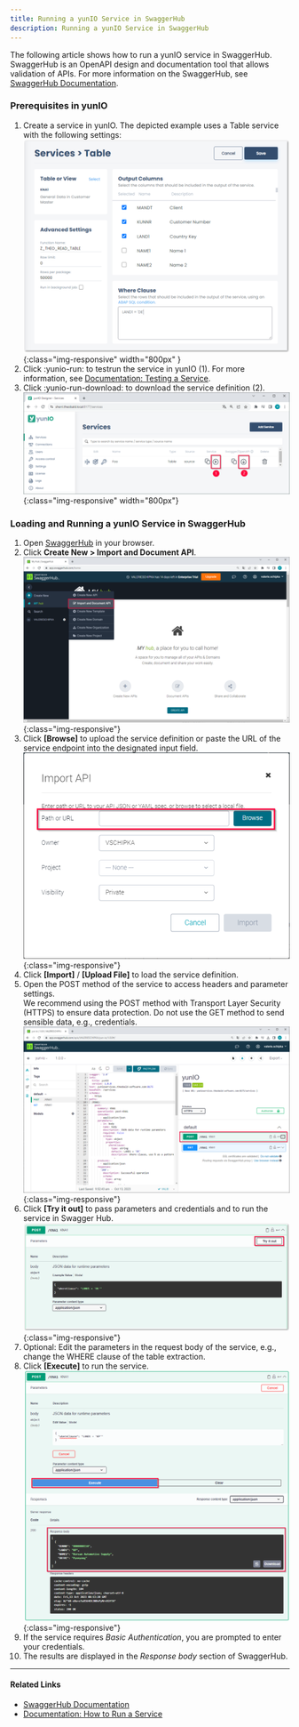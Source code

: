 ```yaml
---
title: Running a yunIO Service in SwaggerHub
description: Running a yunIO Service in SwaggerHub
---
```


The following article shows how to run a yunIO service in SwaggerHub.<br>
SwaggerHub is an OpenAPI design and documentation tool that allows validation of APIs.
For more information on the SwaggerHub, see [SwaggerHub Documentation](https://support.smartbear.com/swaggerhub/docs/).

### Prerequisites in yunIO

1. Create a service in yunIO. The depicted example uses a Table service with the following settings:<br>
![Table-Extraction](../assets/images/yunio/articles/table-settings.png){:class="img-responsive" width="800px" }
2. Click :yunio-run: to testrun the service in yunIO (1). For more information, see [Documentation: Testing a Service](https://help.theobald-software.com/en/yunio/run-services#testing-a-service).
3. Click :yunio-run-download: to download the service definition (2).<br>
![yunio-Services-Function-Download](../assets/images/yunio/articles/yunio-run-services-function-download.png){:class="img-responsive" width="800px"}

### Loading and Running a yunIO Service in SwaggerHub

1. Open [SwaggerHub](https://app.swaggerhub.com/home) in your browser.
2. Click **Create New > Import and Document API**.<br>
![Swagger-Hub-Load-Service-1](../assets/images/yunio/articles/swagger-hub-load.png){:class="img-responsive"}
3. Click **[Browse]** to upload the service definition or paste the URL of the service endpoint into the designated input field.<br>
![Swagger-Hub-Load-Service-2](../assets/images/yunio/articles/swagger-hub-load-body.png){:class="img-responsive"}
4. Click **[Import]** / **[Upload File]** to load the service definition. 
5. Open the POST method of the service to access headers and parameter settings.<br>
We recommend using the POST method with Transport Layer Security (HTTPS) to ensure data protection. 
Do not use the GET method to send sensible data, e.g., credentials.<br>
![Swagger-Hub-Loaded](../assets/images/yunio/articles/swagger-hub-loaded.png){:class="img-responsive"}
6. Click **[Try it out]** to pass parameters and credentials and to run the service in Swagger Hub.<br>
![Swagger-Hub-Try](../assets/images/yunio/articles/swagger-hub-try.png){:class="img-responsive"}
7. Optional: Edit the parameters in the request body of the service, e.g., change the WHERE clause of the table extraction. 
8. Click **[Execute]** to run the service.<br>
![Swagger-Hub-Results](../assets/images/yunio/articles/swagger-hub-results.png){:class="img-responsive"}
9. If the service requires *Basic Authentication*, you are prompted to enter your credentials.
10. The results are displayed in the *Response body* section of SwaggerHub.


******

#### Related Links
- [SwaggerHub Documentation](https://support.smartbear.com/swaggerhub-explore/docs/en/get-started.html)
- [Documentation: How to Run a Service](https://help.theobald-software.com/en/yunio#how-to-run-a-service)
